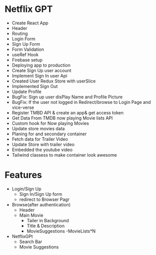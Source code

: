 # Netflix GPT
- Create React App
- Header
- Routing
- Login Form
- Sign Up Form
- Form Validation
- useRef Hook
- Firebase setup
- Deploying app to production
- Create Sign Up user account
- Implement Sign In user Api
- Created User Redux Store with userSlice
- Implemented Sign Out
- Update Profile
- BugFix: Sign up user disPlay Name and Profile Picture 
- BugFix: If the user not logged in Redirect/browse to Login Page and vice-verse
- Register TMBD API & create an app& get access token
- Get Data From TMDB now playing Movie lists API
- Custom hook for Now playing Movies
- Update store movies data
- Planing for and secondary container
- Fetch data for Trailer Video
- Update Store with trailer video
- Embedded the youtube video
- Tailwind classess to make container look awesome





# Features
- Login/Sign Up
    - Sign In/Sign Up form
    - redirect to Browser Pagr
- Browse(after authentication)
    - Header
    - Main Movie
        - Tailer in Background
        - Title & Description
        - MovieSuggestions
            -MovieLists*N
- NetflixGPt
    - Search Bar
    - Movie Suggestions
